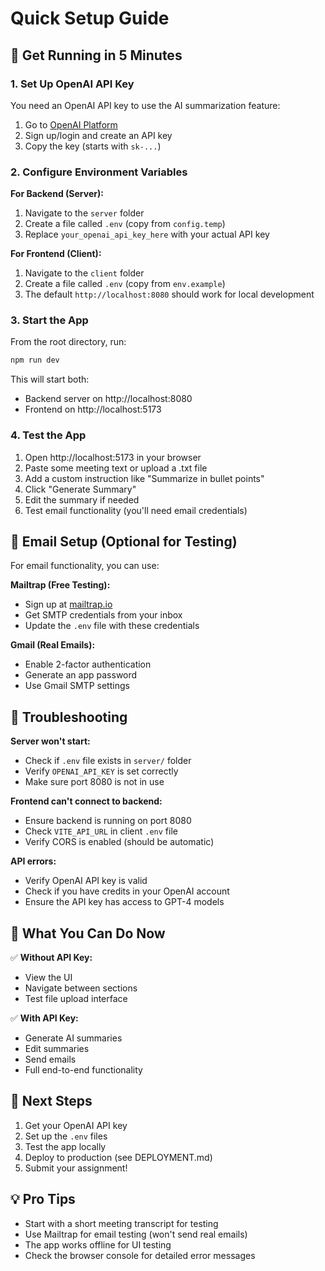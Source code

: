# Quick Setup Guide

## 🚀 Get Running in 5 Minutes

### 1. Set Up OpenAI API Key

You need an OpenAI API key to use the AI summarization feature:

1. Go to [OpenAI Platform](https://platform.openai.com/api-keys)
2. Sign up/login and create an API key
3. Copy the key (starts with `sk-...`)

### 2. Configure Environment Variables

**For Backend (Server):**
1. Navigate to the `server` folder
2. Create a file called `.env` (copy from `config.temp`)
3. Replace `your_openai_api_key_here` with your actual API key

**For Frontend (Client):**
1. Navigate to the `client` folder  
2. Create a file called `.env` (copy from `env.example`)
3. The default `http://localhost:8080` should work for local development

### 3. Start the App

From the root directory, run:
```bash
npm run dev
```

This will start both:
- Backend server on http://localhost:8080
- Frontend on http://localhost:5173

### 4. Test the App

1. Open http://localhost:5173 in your browser
2. Paste some meeting text or upload a .txt file
3. Add a custom instruction like "Summarize in bullet points"
4. Click "Generate Summary"
5. Edit the summary if needed
6. Test email functionality (you'll need email credentials)

## 🔧 Email Setup (Optional for Testing)

For email functionality, you can use:

**Mailtrap (Free Testing):**
- Sign up at [mailtrap.io](https://mailtrap.io)
- Get SMTP credentials from your inbox
- Update the `.env` file with these credentials

**Gmail (Real Emails):**
- Enable 2-factor authentication
- Generate an app password
- Use Gmail SMTP settings

## 🚨 Troubleshooting

**Server won't start:**
- Check if `.env` file exists in `server/` folder
- Verify `OPENAI_API_KEY` is set correctly
- Make sure port 8080 is not in use

**Frontend can't connect to backend:**
- Ensure backend is running on port 8080
- Check `VITE_API_URL` in client `.env` file
- Verify CORS is enabled (should be automatic)

**API errors:**
- Verify OpenAI API key is valid
- Check if you have credits in your OpenAI account
- Ensure the API key has access to GPT-4 models

## 📱 What You Can Do Now

✅ **Without API Key:**
- View the UI
- Navigate between sections
- Test file upload interface

✅ **With API Key:**
- Generate AI summaries
- Edit summaries
- Send emails
- Full end-to-end functionality

## 🚀 Next Steps

1. Get your OpenAI API key
2. Set up the `.env` files
3. Test the app locally
4. Deploy to production (see DEPLOYMENT.md)
5. Submit your assignment!

## 💡 Pro Tips

- Start with a short meeting transcript for testing
- Use Mailtrap for email testing (won't send real emails)
- The app works offline for UI testing
- Check the browser console for detailed error messages

